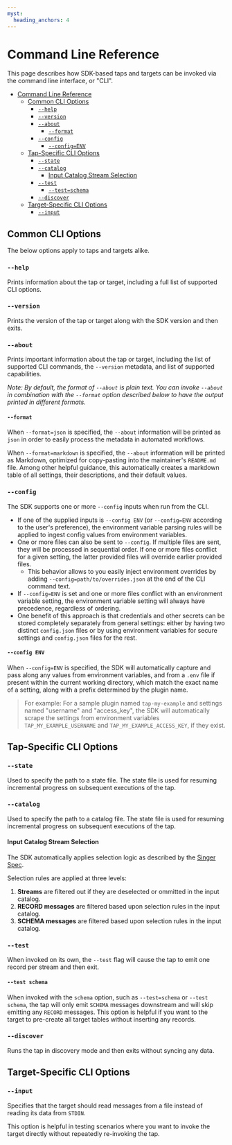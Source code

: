 ```yaml
---
myst:
  heading_anchors: 4
---
```



# Command Line Reference

This page describes how SDK-based taps and targets can be invoked via the command line interface, or "CLI".

- [Command Line Reference](#command-line-reference)
  - [Common CLI Options](#common-cli-options)
    - [`--help`](#--help)
    - [`--version`](#--version)
    - [`--about`](#--about)
      - [`--format`](#--format)
    - [`--config`](#--config)
      - [`--config=ENV`](#--config-env)
  - [Tap-Specific CLI Options](#tap-specific-cli-options)
    - [`--state`](#--state)
    - [`--catalog`](#--catalog)
      - [Input Catalog Stream Selection](#input-catalog-stream-selection)
    - [`--test`](#--test)
      - [`--test=schema`](#--test-schema)
    - [`--discover`](#--discover)
  - [Target-Specific CLI Options](#target-specific-cli-options)
    - [`--input`](#--input)

## Common CLI Options

The below options apply to taps and targets alike.

### `--help`

Prints information about the tap or target, including a full list of supported CLI options.

### `--version`

Prints the version of the tap or target along with the SDK version and then exits.

### `--about`

Prints important information about the tap or target, including the list of supported CLI commands, the `--version` metadata, and list of supported capabilities.

_Note: By default, the format of `--about` is plain text. You can invoke `--about` in combination with the `--format` option described below to have the output printed in different formats._

#### `--format`

When `--format=json` is specified, the `--about` information will be printed as `json` in order to easily process the metadata in automated workflows.

When `--format=markdown` is specified, the `--about` information will be printed as Markdown, optimized for copy-pasting into the maintainer's `README.md` file. Among other helpful guidance, this automatically creates a markdown table of all settings, their descriptions, and their default values.

### `--config`

The SDK supports one or more `--config` inputs when run from the CLI.

- If one of the supplied inputs is `--config ENV` (or `--config=ENV` according to the user's preference), the environment variable parsing rules will be applied to ingest config values from environment variables.
- One or more files can also be sent to `--config`. If multiple files are sent, they will be processed in sequential order.
If one or more files conflict for a given setting, the latter provided files will override earlier provided files.
  - This behavior allows to you easily inject environment overrides by adding `--config=path/to/overrides.json` at the end of the CLI command text.
- If `--config=ENV` is set and one or more files conflict with an environment variable setting, the environment variable setting will always have precedence, regardless of ordering.
- One benefit of this approach is that credentials and other secrets can be stored completely separately from general settings: either by having two distinct `config.json` files or by using environment variables for secure settings and `config.json` files for the rest.

#### `--config ENV`

When `--config=ENV` is specified, the SDK will automatically capture and pass along any
values from environment variables, and from a `.env` file if present within the current
working directory, which match the exact name of a setting, along with a prefix determined
by the plugin name.

> For example: For a sample plugin named `tap-my-example` and settings named "username" and "access_key", the SDK will automatically scrape
> the settings from environment variables `TAP_MY_EXAMPLE_USERNAME` and
> `TAP_MY_EXAMPLE_ACCESS_KEY`, if they exist.

## Tap-Specific CLI Options

### `--state`

Used to specify the path to a state file. The state file is used for resuming incremental progress on subsequent executions of the tap.

### `--catalog`

Used to specify the path to a catalog file. The state file is used for resuming incremental progress on subsequent executions of the tap.

#### Input Catalog Stream Selection

The SDK automatically applies selection logic as described by the
[Singer Spec](https://hub.meltano.com/singer/spec#metadata).

Selection rules are applied at three levels:

1. **Streams** are filtered out if they are deselected or ommitted in the input catalog.
2. **RECORD messages** are filtered based upon selection rules in the input catalog.
3. **SCHEMA messages** are filtered based upon selection rules in the input catalog.

### `--test`

When invoked on its own, the `--test` flag will cause the tap to emit one record per stream and then exit.

#### `--test schema`

When invoked with the `schema` option, such as `--test=schema` or `--test schema`, the tap will only emit `SCHEMA` messages downstream and will skip emitting any `RECORD` messages. This option is helpful if you want to the target to pre-create all target tables without inserting any records.

### `--discover`

Runs the tap in discovery mode and then exits without syncing any data.

## Target-Specific CLI Options

### `--input`

Specifies that the target should read messages from a file instead of reading its data from `STDIN`.

This option is helpful in testing scenarios where you want to invoke the target directly without repeatedly re-invoking the tap.
